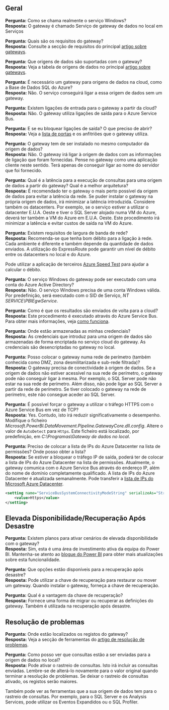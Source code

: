 ## <a name="general"></a>Geral
**Pergunta:** Como se chama realmente o serviço Windows?  
**Resposta:** O gateway é chamado Serviço de gateway de dados no local em Serviços

**Pergunta:** Quais são os requisitos do gateway?  
**Resposta:** Consulte a secção de requisitos do principal [artigo sobre gateways](../service-gateway-onprem.md).

**Pergunta:** Que origens de dados são suportadas com o gateway?  
**Resposta:** Veja a tabela de origens de dados no principal [artigo sobre gateways](../service-gateway-onprem.md).

**Pergunta:** É necessário um gateway para origens de dados na cloud, como a Base de Dados SQL do Azure?  
**Resposta:** Não. O serviço conseguirá ligar a essa origem de dados sem um gateway.

**Pergunta:** Existem ligações de entrada para o gateway a partir da cloud?  
**Resposta:** Não. O gateway utiliza ligações de saída para o Azure Service Bus.

**Pergunta:** E se eu bloquear ligações de saída? O que preciso de abrir?  
**Resposta:** Veja a [lista de portas](../service-gateway-onprem.md#ports) e os anfitriões que o gateway utiliza.

**Pergunta:** O gateway tem de ser instalado no mesmo computador da origem de dados?  
**Resposta:** Não. O gateway irá ligar à origem de dados com as informações de ligação que foram fornecidas. Pense no gateway como uma aplicação cliente neste sentido. Terá apenas de conseguir ligar ao nome do servidor que foi fornecido.

**Pergunta:** Qual é a latência para a execução de consultas para uma origem de dados a partir do gateway? Qual é a melhor arquitetura?  
**Resposta:** É recomendado ter o gateway o mais perto possível da origem de dados para evitar a latência da rede. Se puder instalar o gateway na própria origem de dados, irá minimizar a latência introduzida. Considere também os datacenters. Por exemplo, se o serviço estiver a utilizar o datacenter E.U.A. Oeste e tiver o SQL Server alojado numa VM do Azure, deverá ter também a VM do Azure em E.U.A. Oeste. Este procedimento irá minimizar a latência e evitar custos de saída na VM do Azure.

**Pergunta:** Existem requisitos de largura de banda de rede?  
**Resposta:** Recomenda-se que tenha bom débito para a ligação à rede. Cada ambiente é diferente e também depende da quantidade de dados enviados. A utilização do ExpressRoute pode garantir um nível de débito entre os datacenters no local e do Azure.

Pode utilizar a aplicação de terceiros [Azure Speed Test](http://azurespeedtest.azurewebsites.net/) para ajudar a calcular o débito.

**Pergunta:** O serviço Windows do gateway pode ser executado com uma conta do Azure Active Directory?  
**Resposta:** Não. O serviço Windows precisa de uma conta Windows válida. Por predefinição, será executado com o SID de Serviço, *NT SERVICE\PBIEgwService*.

**Pergunta:** Como é que os resultados são enviados de volta para a cloud?  
**Resposta:** Este procedimento é executado através do Azure Service Bus. Para obter mais informações, veja [como funciona](../service-gateway-onprem.md#how-the-gateway-works).

**Pergunta:** Onde estão armazenadas as minhas credenciais?  
**Resposta:** As credenciais que introduz para uma origem de dados são armazenadas de forma encriptada no serviço cloud do gateway. As credenciais são desencriptadas no gateway no local.

**Pergunta:** Posso colocar o gateway numa rede de perímetro (também conhecida como DMZ, zona desmilitarizada e sub-rede filtrada)?  
**Resposta:** O gateway precisa de conectividade à origem de dados. Se a origem de dados não estiver acessível na sua rede de perímetro, o gateway pode não conseguir ligar à mesma. Por exemplo, o SQL Server pode não estar na sua rede de perímetro. Além disso, não pode ligar ao SQL Server a partir da rede de perímetro. Se tiver colocado o gateway na rede de perímetro, este não consegue aceder ao SQL Server.

**Pergunta:** É possível forçar o gateway a utilizar o tráfego HTTPS com o Azure Service Bus em vez de TCP?  
**Resposta:** Yes. Contudo, isto irá reduzir significativamente o desempenho. Modifique o ficheiro *Microsoft.PowerBI.DataMovement.Pipeline.GatewayCore.dll.config*. Altere o valor de `AutoDetect` para `Https`. Este ficheiro está localizado, por predefinição, em *C:\Programas\Gateway de dados no local*.

**Pergunta:** Preciso de colocar a lista de IPs do Azure Datacenter na lista de permissões? Onde posso obter a lista?  
**Resposta:** Se estiver a bloquear o tráfego IP de saída, poderá ter de colocar a lista de IPs do Azure Datacenter na lista de permissões. Atualmente, o gateway comunica com o Azure Service Bus através do endereço IP, além do nome de domínio completamente qualificado. A lista de IPs do Azure Datacenter é atualizada semanalmente. Pode transferir a [lista de IPs do Microsoft Azure Datacenter](https://www.microsoft.com/download/details.aspx?id=41653).

```xml
<setting name="ServiceBusSystemConnectivityModeString" serializeAs="String">
    <value>Https</value>
</setting>
```

## <a name="high-availabilitydisaster-recovery"></a>Elevada Disponibilidade/Recuperação Após Desastre
**Pergunta:** Existem planos para ativar cenários de elevada disponibilidade com o gateway?  
**Resposta:** Sim, esta é uma área de investimento ativa da equipa do Power BI. Mantenha-se atento ao [blogue do Power BI](https://powerbi.microsoft.com/blog/) para obter mais atualizações sobre esta funcionalidade.

**Pergunta:** Que opções estão disponíveis para a recuperação após desastre?  
**Resposta:** Pode utilizar a chave de recuperação para restaurar ou mover um gateway. Quando instalar o gateway, forneça a chave de recuperação.

**Pergunta:** Qual é a vantagem da chave de recuperação?  
**Resposta:** Fornece uma forma de migrar ou recuperar as definições do gateway. Também é utilizada na recuperação após desastre.

## <a name="troubleshooting"></a>Resolução de problemas
**Pergunta:** Onde estão localizados os registos do gateway?  
**Resposta:** Veja a secção de ferramentas do [artigo de resolução de problemas](../service-gateway-onprem-tshoot.md#tools-for-troubleshooting).

**Pergunta:** Como posso ver que consultas estão a ser enviadas para a origem de dados no local?  
**Resposta:** Pode ativar o rastreio de consultas.  Isto irá incluir as consultas enviadas. Lembre-se de alterá-lo novamente para o valor original quando terminar a resolução de problemas. Se deixar o rastreio de consultas ativado, os registos serão maiores.

Também pode ver as ferramentas que a sua origem de dados tem para o rastreio de consultas. Por exemplo, para o SQL Server e os Analysis Services, pode utilizar os Eventos Expandidos ou o SQL Profiler.

